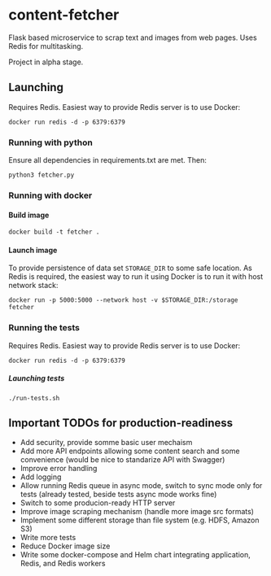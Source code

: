 # content-fetcher 

Flask based microservice to scrap text and images from web pages. Uses Redis for multitasking.

Project in alpha stage.

## Launching

Requires Redis. Easiest way to provide Redis server is to use Docker:

```docker run redis -d -p 6379:6379```

### Running with python

Ensure all dependencies in requirements.txt are met. Then:

```python3 fetcher.py```

### Running with docker

#### Build image

```docker build -t fetcher .```

#### Launch image

To provide persistence of data set ```STORAGE_DIR``` to some safe location.
As Redis is required, the easiest way to run it using Docker is to run it with host network stack:

```docker run -p 5000:5000 --network host -v $STORAGE_DIR:/storage fetcher```

### Running the tests

Requires Redis. Easiest way to provide Redis server is to use Docker:

```docker run redis -d -p 6379:6379```

##### Launching tests

```./run-tests.sh```

## Important TODOs for production-readiness

 - Add security, provide somme basic user mechaism
 - Add more API endpoints allowing some content search and some convenience (would be nice to standarize API with Swagger)
 - Improve error handling
 - Add logging
 - Allow running Redis queue in async mode, switch to sync mode only for tests (already tested, beside tests async mode works fine)
 - Switch to some producion-ready HTTP server
 - Improve image scraping mechanism (handle more image src formats)
 - Implement some different storage than file system (e.g. HDFS, Amazon S3)
 - Write more tests
 - Reduce Docker image size
 - Write some docker-compose and Helm chart integrating application, Redis, and Redis workers